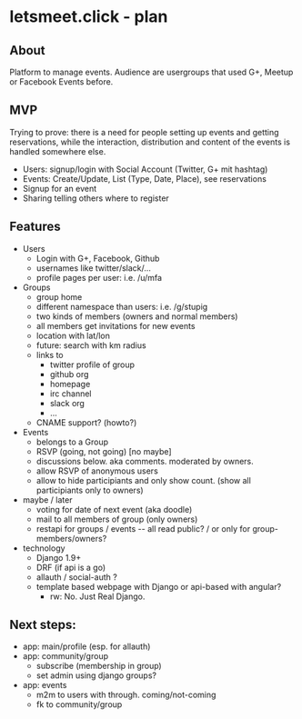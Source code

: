 # letsmeet.click - plan

## About

Platform to manage events.
Audience are usergroups that used G+, Meetup or Facebook Events before.

## MVP
Trying to prove: there is a need for people setting up events and getting reservations, while the interaction, distribution and content of the events is handled somewhere else.

 - Users: signup/login with Social Account (Twitter, G+ mit hashtag)
 - Events: Create/Update, List (Type, Date, Place), see reservations
 - Signup for an event
 - Sharing telling others where to register


## Features

- Users
  - Login with G+, Facebook, Github
  - usernames like twitter/slack/...
  - profile pages per user: i.e. /u/mfa
- Groups
  - group home
  - different namespace than users: i.e. /g/stupig
  - two kinds of members (owners and normal members)
  - all members get invitations for new events
  - location with lat/lon
  - future: search with km radius
  - links to
    - twitter profile of group
    - github org
    - homepage
    - irc channel
    - slack org
    - ...
  - CNAME support? (howto?)
- Events
  - belongs to a Group
  - RSVP (going, not going) [no maybe]
  - discussions below. aka comments. moderated by owners.
  - allow RSVP of anonymous users
  - allow to hide participiants and only show count. (show all participiants only to owners)
- maybe / later
  - voting for date of next event (aka doodle)
  - mail to all members of group (only owners)
  - restapi for groups / events -- all read public? / or only for group-members/owners?
- technology
  - Django 1.9+
  - DRF (if api is a go)
  - allauth / social-auth ?
  - template based webpage with Django or api-based with angular? 
    - rw: No. Just Real Django.

## Next steps:

- app: main/profile (esp. for allauth)
- app: community/group
  - subscribe (membership in group)
  - set admin using django groups?
- app: events
  - m2m to users with through. coming/not-coming
  - fk to community/group
